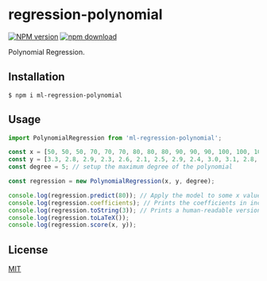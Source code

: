 # regression-polynomial

[![NPM version][npm-image]][npm-url]
[![npm download][download-image]][download-url]

Polynomial Regression.

## Installation

`$ npm i ml-regression-polynomial`

## Usage

```js
import PolynomialRegression from 'ml-regression-polynomial';

const x = [50, 50, 50, 70, 70, 70, 80, 80, 80, 90, 90, 90, 100, 100, 100];
const y = [3.3, 2.8, 2.9, 2.3, 2.6, 2.1, 2.5, 2.9, 2.4, 3.0, 3.1, 2.8, 3.3, 3.5, 3.0];
const degree = 5; // setup the maximum degree of the polynomial

const regression = new PolynomialRegression(x, y, degree);

console.log(regression.predict(80)); // Apply the model to some x value. Prints 2.6.
console.log(regression.coefficients); // Prints the coefficients in increasing order of power (from 0 to degree).
console.log(regression.toString(3)); // Prints a human-readable version of the function.
console.log(regression.toLaTeX());
console.log(regression.score(x, y));
```

## License

[MIT](./LICENSE)

[npm-image]: https://img.shields.io/npm/v/ml-regression-polynomial.svg?style=flat-square
[npm-url]: https://npmjs.org/package/ml-regression-polynomial
[download-image]: https://img.shields.io/npm/dm/ml-regression-polynomial.svg?style=flat-square
[download-url]: https://npmjs.org/package/ml-regression-polynomial
